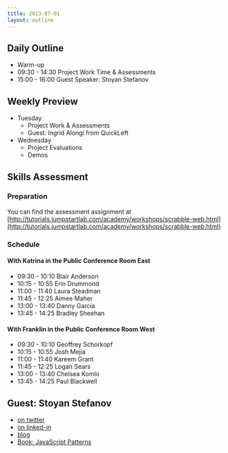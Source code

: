 ```yaml
---
title: 2013-07-01
layout: outline
---
```


## Daily Outline

* Warm-up
* 09:30 - 14:30 Project Work Time & Assessments
* 15:00 - 16:00 Guest Speaker: Stoyan Stefanov

## Weekly Preview

* Tuesday
  * Project Work & Assessments
  * Guest: Ingrid Alongi from QuickLeft
* Wednesday
  * Project Evaluations
  * Demos

## Skills Assessment

### Preparation

You can find the assessment assignment at [http://tutorials.jumpstartlab.com/academy/workshops/scrabble-web.html](http://tutorials.jumpstartlab.com/academy/workshops/scrabble-web.html)

### Schedule

#### With Katrina in the Public Conference Room East

* 09:30 - 10:10 Blair Anderson
* 10:15 - 10:55 Erin Drummond
* 11:00 - 11:40 Laura Steadman
* 11:45 - 12:25 Aimee Maher
* 13:00 - 13:40 Danny Garcia
* 13:45 - 14:25 Bradley Sheehan

#### With Franklin in the Public Conference Room West

* 09:30 - 10:10 Geoffrey Schorkopf
* 10:15 - 10:55 Josh Mejia
* 11:00 - 11:40 Kareem Grant
* 11:45 - 12:25 Logan Sears
* 13:00 - 13:40 Chelsea Komlo
* 13:45 - 14:25 Paul Blackwell

## Guest: Stoyan Stefanov

* [on twitter](https://twitter.com/stoyanstefanov)
* [on linked-in](http://www.linkedin.com/in/stoyanstefanov)
* [blog](http://www.phpied.com/)
* [Book: JavaScript Patterns](http://www.amazon.com/JavaScript-Patterns-Stoyan-Stefanov/dp/05968067520)

